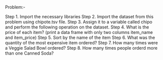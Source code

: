 Problem:-

Step 1. Import the necessary libraries
Step 2. Import the dataset from this problem using chipote.tsv file.
Step 3. Assign it to a variable called chipo and perform the following operation on the dataset.
Step 4. What is the price of each item? (print a data frame with only two columns item_name and item_price)
Step 5. Sort by the name of the item
Step 6. What was the quantity of the most expensive item ordered?
Step 7. How many times were a Veggie Salad Bowl ordered?
Step 8. How many times people orderd more than one Canned Soda?